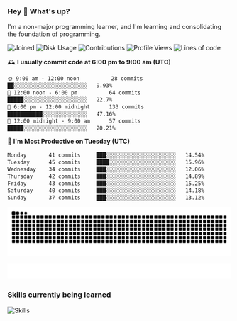 ### Hey :wave: What's up?

I'm a non-major programming learner, and I'm learning and consolidating the foundation of programming.

<!--START_SECTION:waka-->
![Joined](http://img.shields.io/badge/Joined-8%20years%20ago-6D67E4?style=flat&labelColor=453C67)
![Disk Usage](http://img.shields.io/badge/Github%27s%20Storage-603.4%20MB-FD841F?style=flat&labelColor=E14D2A)
![Contributions](http://img.shields.io/badge/Contributions%20in%202024-200-7DCE13?style=flat&labelColor=2B7A0B)
![Profile Views](http://img.shields.io/badge/Profile%20Views-6-3AB4F2?style=flat&labelColor=0078AA)
![Lines of code](https://img.shields.io/badge/Lines%20of%20code-2%20Million%20Lines%20of%20code-FF8B8B?style=flat&labelColor=EB4747)

🕰️ **I usually commit code at 6:00 pm to 9:00 am (UTC)** 

```text
🌞 9:00 am - 12:00 noon          28 commits     ██░░░░░░░░░░░░░░░░░░░░░░░   9.93% 
🌆 12:00 noon - 6:00 pm          64 commits     █████░░░░░░░░░░░░░░░░░░░░   22.7% 
🌃 6:00 pm - 12:00 midnight      133 commits    ███████████░░░░░░░░░░░░░░   47.16% 
🌙 12:00 midnight - 9:00 am      57 commits     █████░░░░░░░░░░░░░░░░░░░░   20.21%
```
📅 **I'm Most Productive on Tuesday (UTC)** 

```text
Monday       41 commits     ███░░░░░░░░░░░░░░░░░░░░░░   14.54% 
Tuesday      45 commits     ████░░░░░░░░░░░░░░░░░░░░░   15.96% 
Wednesday    34 commits     ███░░░░░░░░░░░░░░░░░░░░░░   12.06% 
Thursday     42 commits     ███░░░░░░░░░░░░░░░░░░░░░░   14.89% 
Friday       43 commits     ███░░░░░░░░░░░░░░░░░░░░░░   15.25% 
Saturday     40 commits     ███░░░░░░░░░░░░░░░░░░░░░░   14.18% 
Sunday       37 commits     ███░░░░░░░░░░░░░░░░░░░░░░   13.12%
```

<!--END_SECTION:waka-->

![Snake animation](https://raw.githubusercontent.com/dirname/dirname/output/snake.svg)

![metrics](github-metrics.svg)

### Skills currently being learned

![Skills](https://skillicons.dev/icons?i=linux,rust,go,solidity,typescript,bash,git,postgres,mysql,redis,mongo,docker,kubernetes,grafana,prometheus)
